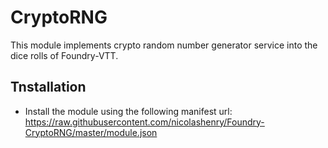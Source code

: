 # CryptoRNG
This module implements crypto random number generator service into the dice rolls of Foundry-VTT.

## Tnstallation
* Install the module using the following manifest url: https://raw.githubusercontent.com/nicolashenry/Foundry-CryptoRNG/master/module.json
